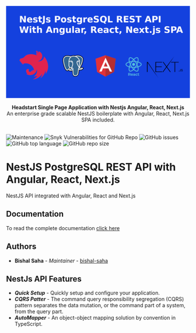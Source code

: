 <img src="./cover.png" align="center" alt="">

<br/>
<br/>

<div align="center"><strong>Headstart Single Page Application with Nestjs Angular, React, Next.js</strong></div>

<div align="center">An enterprise grade scalable NestJS boilerplate with Angular, React, Next.js SPA included.</div>

<br />

![Maintenance](https://img.shields.io/maintenance/yes/2023?style=for-the-badge)
![Snyk Vulnerabilities for GitHub Repo](https://img.shields.io/snyk/vulnerabilities/github/bishal-saha/nestjs-postgresql-rest-spa?style=for-the-badge)
![GitHub issues](https://img.shields.io/github/issues/bishal-saha/nestjs-postgresql-rest-spa?style=for-the-badge)
![GitHub top language](https://img.shields.io/github/languages/top/bishal-saha/nestjs-postgresql-rest-spa?style=for-the-badge)
![GitHub repo size](https://img.shields.io/github/repo-size/bishal-saha/nestjs-postgresql-rest-spa?style=for-the-badge)

# NestJS PostgreSQL REST API with Angular, React, Next.js
NestJS API integrated with Angular, React and Next.js

## Documentation
To read the complete documentation [click here](https://gitbook.io/)

## Authors
-   **Bishal Saha** - _Maintainer_ - [bishal-saha](https://github.com/bishal-saha)

## NestJs API Features
- _**Quick Setup**_ - Quickly setup and configure your application.
- _**CQRS Patter**_ - The command query responsibility segregation (CQRS) pattern separates the data mutation, or the command part of a system, from the query part.
- _**AutoMapper**_ - An object-object mapping solution by convention in TypeScript.